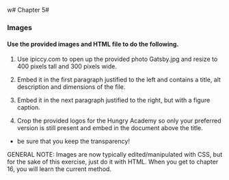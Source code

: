w# Chapter 5#
### Images ###

#### Use the provided images and HTML file to do the following. ####

1. Use ipiccy.com to open up the provided photo Gatsby.jpg and resize to 400 pixels tall and 300 pixels wide.

2. Embed it in the  first paragraph justified to the left and contains a title, alt description and dimensions of the file.

3. Embed it in the next paragraph justified to the right, but with a figure caption.

4. Crop the provided logos for the Hungry Academy so only your preferred version is still present and embed in the document above the title.
  * be sure that you keep the transparency!

GENERAL NOTE:
Images are now typically edited/manipulated with CSS, but for the sake of this exercise, just do it with HTML.  When you get to chapter 16, you will learn the current method.
